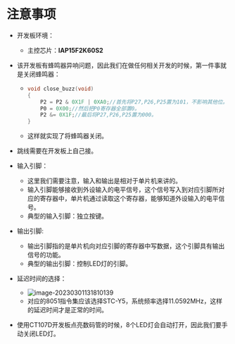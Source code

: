 # 注意事项

- 开发板环境：
  - 主控芯片：**IAP15F2K60S2**

- 该开发板有蜂鸣器异响问题，因此我们在做任何相关开发的时候，第一件事就是关闭蜂鸣器：

  - ```c
    void close_buzz(void)
    {
        P2 = P2 & 0X1F | 0XA0;//首先将P27,P26,P25置为101，不影响其他位。
        P0 = 0X00;//然后把P0寄存器全部置0。
        P2 &= 0X1F;//最后将P27,P26,P25置为000。
    }
    ```

  - 这样就实现了将蜂鸣器关闭。

- 跳线需要在开发板上自己接。

- 输入引脚：
  - 这里我们需要注意，输入和输出是相对于单片机来讲的。
  - 输入引脚能够接收到外设输入的电平信号，这个信号写入到对应引脚所对应的寄存器中，单片机通过读取这个寄存器，能够知道外设输入的电平信号。
  - 典型的输入引脚：独立按键。

- 输出引脚:
  - 输出引脚指的是单片机向对应引脚的寄存器中写数据，这个引脚具有输出信号的功能。
  - 典型的输出引脚：控制LED灯的引脚。

- 延迟时间的选择：

  - ![image-20230301131810139](https://nickaljy-pictures.oss-cn-hangzhou.aliyuncs.com/image-20230301131810139.png)
  - 对应的8051指令集应该选择STC-Y5，系统频率选择11.0592MHz，这样的延迟时间才是正常的时间。

- 使用CT107D开发板点亮数码管的时候，8个LED灯会自动打开，因此我们要手动关闭LED灯。